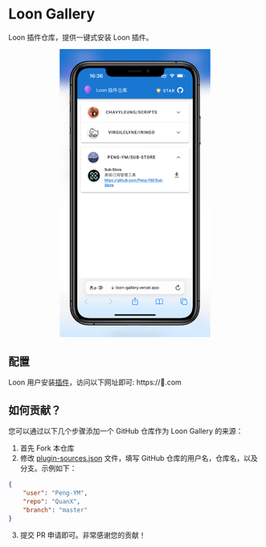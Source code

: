 # Loon Gallery

Loon 插件仓库，提供一键式安装 Loon 插件。

<p align="center">
<img src="./assets/DEMO.JPG" alt="drawing" width="300"/>
</p>

## 配置
Loon 用户安装[插件](https://raw.githubusercontent.com/Peng-YM/Loon-Gallery/master/loon-gallery.plugin)，访问以下网址即可: https://🎈.com

## 如何贡献？
您可以通过以下几个步骤添加一个 GitHub 仓库作为 Loon Gallery 的来源：
1. 首先 Fork 本仓库
2. 修改 [plugin-sources.json](https://github.com/Peng-YM/Loon-Gallery/blob/master/plugin-sources.json) 文件，填写 GitHub 仓库的用户名，仓库名，以及分支。示例如下：
```json
{
    "user": "Peng-YM",
    "repo": "QuanX",
    "branch": "master"
}
```
3. 提交 PR 申请即可。非常感谢您的贡献！
